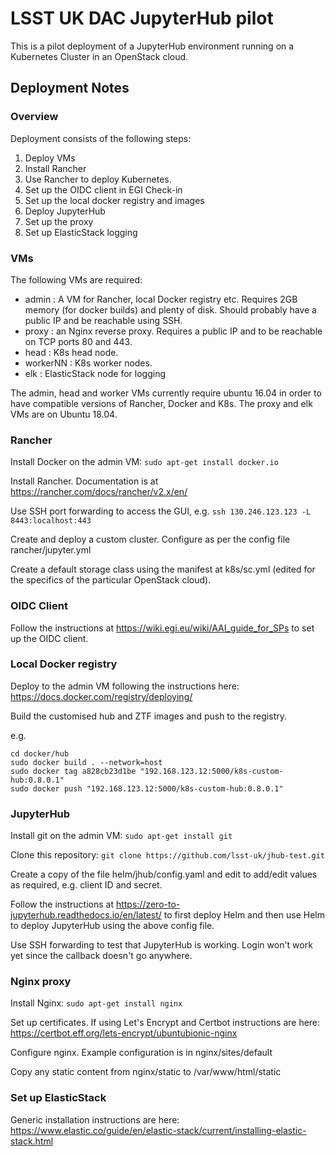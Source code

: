 # LSST UK DAC JupyterHub pilot

This is a pilot deployment of a JupyterHub environment running on a Kubernetes Cluster in an OpenStack cloud. 

## Deployment Notes

### Overview

Deployment consists of the following steps:

1. Deploy VMs
2. Install Rancher
3. Use Rancher to deploy Kubernetes.
4. Set up the OIDC client in EGI Check-in
5. Set up the local docker registry and images
6. Deploy JupyterHub
7. Set up the proxy
8. Set up ElasticStack logging

### VMs

The following VMs are required:

- admin : A VM for Rancher, local Docker registry etc. Requires 2GB memory (for docker builds) and plenty of disk. Should probably have a public IP and be reachable using SSH.
- proxy : an Nginx reverse proxy. Requires a public IP and to be reachable on TCP ports 80 and 443.
- head : K8s head node.
- workerNN : K8s worker nodes.
- elk : ElasticStack node for logging

The admin, head and worker VMs currently require ubuntu 16.04 in order to have compatible versions of Rancher, Docker and K8s. The proxy and elk VMs are on Ubuntu 18.04.

### Rancher

Install Docker on the admin VM: `sudo apt-get install docker.io`

Install Rancher. Documentation is at https://rancher.com/docs/rancher/v2.x/en/

Use SSH port forwarding to access the GUI, e.g. `ssh 130.246.123.123 -L 8443:localhost:443`

Create and deploy a custom cluster. Configure as per the config file rancher/jupyter.yml

Create a default storage class using the manifest at k8s/sc.yml (edited for the specifics of the particular OpenStack cloud). 

### OIDC Client

Follow the instructions at https://wiki.egi.eu/wiki/AAI_guide_for_SPs to set up the OIDC client.

### Local Docker registry

Deploy to the admin VM following the instructions here: https://docs.docker.com/registry/deploying/

Build the customised hub and ZTF images and push to the registry.

e.g.

```
cd docker/hub
sudo docker build . --network=host
sudo docker tag a828cb23d1be "192.168.123.12:5000/k8s-custom-hub:0.8.0.1"
sudo docker push "192.168.123.12:5000/k8s-custom-hub:0.8.0.1"
```

### JupyterHub

Install git on the admin VM: `sudo apt-get install git`

Clone this repository: `git clone https://github.com/lsst-uk/jhub-test.git`

Create a copy of the file helm/jhub/config.yaml and edit to add/edit values as required, e.g. client ID and secret.

Follow the instructions at https://zero-to-jupyterhub.readthedocs.io/en/latest/ to first deploy Helm and then use Helm to deploy JupyterHub using the above config file.

Use SSH forwarding to test that JupyterHub is working. Login won't work yet since the callback doesn't go anywhere.

### Nginx proxy

Install Nginx: `sudo apt-get install nginx`

Set up certificates. If using Let's Encrypt and Certbot instructions are here: https://certbot.eff.org/lets-encrypt/ubuntubionic-nginx

Configure nginx. Example configuration is in nginx/sites/default

Copy any static content from nginx/static to /var/www/html/static

### Set up ElasticStack

Generic installation instructions are here: https://www.elastic.co/guide/en/elastic-stack/current/installing-elastic-stack.html


